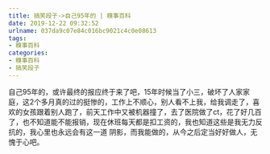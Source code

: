 ```yaml
---
title: 搞笑段子->自己95年的 | 糗事百科
date: 2019-12-22 09:32:52
urlname: 037da9c07e84c016bc9021c4c0e08613
tags: 
- 糗事百科
categories:
- 糗事百科
- 搞笑段子
---
```

自己95年的，或许最终的报应终于来了吧，15年时候当了小三，破坏了人家家庭，这2个多月真的过的挺惨的，工作上不顺心，别人看不上我，给我调走了，喜欢的女孩跟着别人跑了，前天工作中又被机器撞了，去了医院做了ct，花了好几百了，也不知道能不能报销，现在休班每天都是扣工资的，我也知道这些是我无力反抗的，我心里也永远会有这一道 阴影，而我能做的，从今之后定当好好做人，无愧于心吧。


